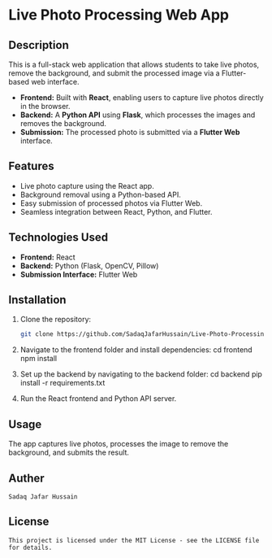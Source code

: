 # Live Photo Processing Web App

## Description
This is a full-stack web application that allows students to take live photos, remove the background, and submit the processed image via a Flutter-based web interface.

- **Frontend:** Built with **React**, enabling users to capture live photos directly in the browser.
- **Backend:** A **Python API** using **Flask**, which processes the images and removes the background.
- **Submission:** The processed photo is submitted via a **Flutter Web** interface.

## Features
- Live photo capture using the React app.
- Background removal using a Python-based API.
- Easy submission of processed photos via Flutter Web.
- Seamless integration between React, Python, and Flutter.

## Technologies Used
- **Frontend:** React
- **Backend:** Python (Flask, OpenCV, Pillow)
- **Submission Interface:** Flutter Web

## Installation
1. Clone the repository:
   ```bash
   git clone https://github.com/SadaqJafarHussain/Live-Photo-Processing-App.git
2. Navigate to the frontend folder and install dependencies:
    cd frontend
    npm install

3. Set up the backend by navigating to the backend folder:
    cd backend
    pip install -r requirements.txt
4. Run the React frontend and Python API server.

## Usage
   The app captures live photos, processes the image to remove the background, and submits the result.

 ## Auther 
    Sadaq Jafar Hussain

 ## License 
    This project is licensed under the MIT License - see the LICENSE file for details.     
